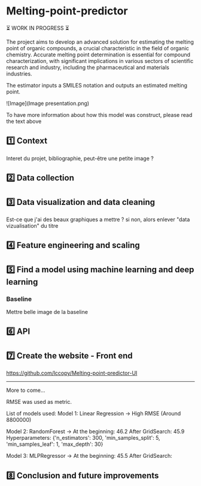 # Melting-point-predictor

⏳ WORK IN PROGRESS ⏳


The project aims to develop an advanced solution for estimating the melting point of organic compounds, a crucial characteristic in the field of organic chemistry. Accurate melting point determination is essential for compound characterization, with significant implications in various sectors of scientific research and industry, including the pharmaceutical and materials industries.

The estimator inputs a SMILES notation and outputs an estimated melting point.

![Image](Image presentation.png)

To have more information about how this model was construct, please read the text above

## 1️⃣ Context

Interet du projet, bibliographie, peut-être une petite image ?



## 2️⃣ Data collection

## 3️⃣ Data visualization and data cleaning

Est-ce que j'ai des beaux graphiques a mettre ? si non, alors enlever "data vizualisation" du titre

## 4️⃣ Feature engineering and scaling

## 5️⃣ Find a model using machine learning and deep learning

### Baseline

Mettre belle image de la baseline

## 6️⃣ API

## 7️⃣ Create the website - Front end
https://github.com/lccopy/Melting-point-predictor-UI
___

More to come...

RMSE was used as metric.

List of models used:
Model 1: Linear Regression -> High RMSE (Around 8800000)

Model 2: RandomForest -> At the beginning: 46.2
                         After GridSearch: 45.9
        Hyperparameters:
    {'n_estimators': 300, 'min_samples_split': 5, 'min_samples_leaf': 1, 'max_depth': 30}

Model 3: MLPRegressor -> At the beginning: 45.5
                         After GridSearch:

## 8️⃣ Conclusion and future improvements
